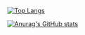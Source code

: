 [![Top Langs](https://github-readme-stats.vercel.app/api/top-langs/?username=Yeeun411)](https://github.com/anuraghazra/github-readme-stats)

<!--
**Yeeun411/Yeeun411** is a ✨ _special_ ✨ repository because its `README.md` (this file) appears on your GitHub profile.

Here are some ideas to get you started:

- 🔭 I’m currently working on ...
- 🌱 I’m currently learning ...
- 👯 I’m looking to collaborate on ...
- 🤔 I’m looking for help with ...
- 💬 Ask me about ...
- 📫 How to reach me: ...
- 😄 Pronouns: ...
- ⚡ Fun fact: ...
-->
[![Anurag's GitHub stats](https://github-readme-stats.vercel.app/api?username=Yeeun411)](https://github.com/anuraghazra/github-readme-stats)
